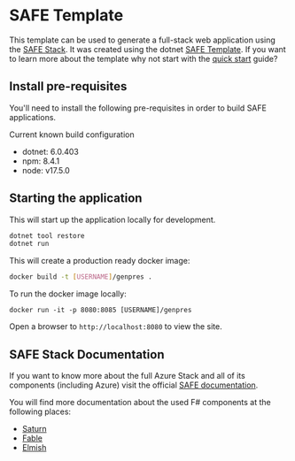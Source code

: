 # SAFE Template

This template can be used to generate a full-stack web application using the [SAFE Stack](https://safe-stack.github.io/). It was created using the dotnet [SAFE Template](https://safe-stack.github.io/docs/template-overview/). If you want to learn more about the template why not start with the [quick start](https://safe-stack.github.io/docs/quickstart/) guide?

## Install pre-requisites

You'll need to install the following pre-requisites in order to build SAFE applications.

Current known build configuration

* dotnet: 6.0.403
* npm: 8.4.1
* node: v17.5.0

## Starting the application

This will start up the application locally for development.

```bash
dotnet tool restore
dotnet run
```

This will create a production ready docker image:

```bash
docker build -t [USERNAME]/genpres .
```

To run the docker image locally:

```
docker run -it -p 8080:8085 [USERNAME]/genpres
```


Open a browser to `http://localhost:8080` to view the site.

## SAFE Stack Documentation

If you want to know more about the full Azure Stack and all of its components (including Azure) visit the official [SAFE documentation](https://safe-stack.github.io/docs/).

You will find more documentation about the used F# components at the following places:

* [Saturn](https://saturnframework.org/)
* [Fable](https://fable.io/docs/)
* [Elmish](https://elmish.github.io/elmish/)
